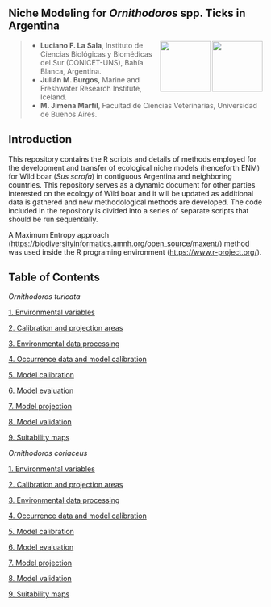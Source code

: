
## Niche Modeling for *Ornithodoros* spp. Ticks in Argentina

<img align="right" width="100" height="100" src="https://user-images.githubusercontent.com/20196847/121586179-ba0f1880-ca09-11eb-9a69-e4f534fafc6b.jpg">

<img align="right" width="100" height="100" src="https://user-images.githubusercontent.com/20196847/121600383-c3ed4780-ca1a-11eb-812c-e30c7c034790.png">


>* **Luciano F. La Sala**, Instituto de Ciencias Biológicas y Biomédicas del Sur (CONICET-UNS), Bahía Blanca, Argentina.  
>* **Julián M. Burgos**, Marine and Freshwater Research Institute, Iceland.  
>* **M. Jimena Marfil**, Facultad de Ciencias Veterinarias, Universidad de Buenos Aires. 

Introduction
----------  
This repository contains the R scripts and details of methods employed for the development and transfer of ecological niche models (henceforth ENM) for Wild boar (*Sus scrofa*) in contiguous Argentina and neighboring countries.
This repository serves as a dynamic document for other parties interested on the ecology of Wild boar and it will be updated as additional data is gathered and new methodological methods are developed. 
The code included in the repository is divided into a series of separate scripts that should be run sequentially.

A Maximum Entropy approach (https://biodiversityinformatics.amnh.org/open_source/maxent/) method was used inside the R programing environment (https://www.r-project.org/).   

Table of Contents 
----------
*Ornithodoros turicata*

[1. Environmental variables](./O_turicata/Environmental_variables/README.md) 

[2. Calibration and projection areas](./Calibration_projection_areas/README.md)

[3. Environmental data processing](./Environmental_data.md)

[4. Occurrence data and model calibration](./Occurrence_data_model_calibration.md)

[5. Model calibration](./Model_calibration/README.md)

[6. Model evaluation](./Model_calibration/README.md)

[7. Model projection](./Model_calibration/README.md)

[8. Model validation](./Validation/README.md)

[9. Suitability maps](./plots)

*Ornithodoros coriaceus*

[1. Environmental variables](./O_turicata/Environmental_variables/README.md) 

[2. Calibration and projection areas](./Calibration_projection_areas/README.md)

[3. Environmental data processing](./Environmental_data.md)

[4. Occurrence data and model calibration](./Occurrence_data_model_calibration.md)

[5. Model calibration](./Model_calibration/README.md)

[6. Model evaluation](./Model_calibration/README.md)

[7. Model projection](./Model_calibration/README.md)

[8. Model validation](./Validation/README.md)

[9. Suitability maps](./plots)
